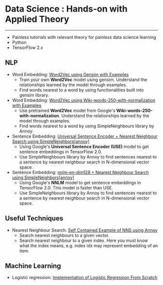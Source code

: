 # Data Science : Hands-on with Applied Theory
---

- Painless tutorials with relevant theory for painless data science learning
- Python
- TensorFlow 2.x

## NLP
- Word Embedding: [Word2Vec using Gensim with Examples](https://github.com/silpara/data-science/blob/master/word2vec/Word2Vec%20using%20Gensim.ipynb)
  - Train your own **Word2Vec** model using gensim. Understand the relationships learned by the model through examples.
  - Find words nearest to a word by using functionalities built into gensim library.
- Word Embedding: [Word2Vec using Wiki-words-250-with-normalization with Examples](https://github.com/silpara/data-science/blob/master/word2vec-Wiki-words-250-with-normalization/word2vec-Wiki-words-250-with-normalization.ipynb)
  - Use pretrained **Word2Vec** model from Google's **Wiki-words-250-with-normalization**. Understand the relationships learned by the model through examples.
  - Find words nearest to a word by using SimpleNeighbours library by Annoy.
- Sentence Embedding: [Universal Sentence Encoder + Nearest Neighbour Search using SimpleNeighbors[annoy]](https://github.com/silpara/data-science/blob/master/universal-sentence-encoder/Universal%20Sentence%20Encoder%20%2B%20Nearest%20Neighbour%20Search%20using%20SimpleNeighbors%5Bannoy%5D.ipynb)
  - Using Google's **Universal Sentence Encoder (USE)** model to get sentence embeddings in TensorFlow 2.0. 
  - Use SimpleNeighbours library by Annoy to find sentences nearest to a sentence by nearest neighbour search in N-dimensional vector space.
- Sentence Embedding: [nnlm-en-dim128 + Nearest Neighbour Search using SimpleNeighbors[annoy]](https://github.com/silpara/data-science/blob/master/nnlm-en-dim128/nnlm-en-dim128%20%2B%20Nearest%20Neighbour%20Search%20using%20SimpleNeighbors%5Bannoy%5D.ipynb)
  - Using Google's **NNLM** model to get sentence embeddings in TensorFlow 2.0. This model is faster than USE.
  - Use SimpleNeighbours library by Annoy to find sentences nearest to a sentence by nearest neighbour search in N-dimensional vector space.
  
## Useful Techniques
- Nearest Neighbour Search: [Self Contained Example of NNS using Annoy](https://github.com/silpara/data-science/blob/master/nearest-neighbour-search/self_contained_annoy_example.ipynb)
  - Search nearest neighbours to a given vector.
  - Search nearest neighbour to a given index. Here you must know what the index means, e.g. index idx may represent embedding of an item.

## Machine Learning
- Logistic regression: [Implementation of Logistic Regression From Scratch](https://github.com/silpara/data-science/blob/master/ml_from_scratch/Logistic%20Regression%20From%20Scratch.ipynb)